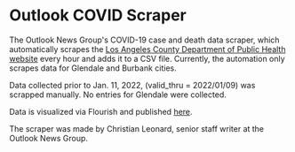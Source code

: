# Outlook COVID Scraper

The Outlook News Group's COVID-19 case and death data scraper, which automatically scrapes the [Los Angeles County Department of Public Health website](http://publichealth.lacounty.gov/media/coronavirus/locations.htm) every hour and adds it to a CSV file. Currently, the automation only scrapes data for Glendale and Burbank cities.

Data collected prior to Jan. 11, 2022, (valid_thru = 2022/01/09) was scrapped manually. No entries for Glendale were collected.

Data is visualized via Flourish and published [here](https://outlooknewspapers.com/blog/2021/11/30/burbank-covid-19-dashboard/).

The scraper was made by Christian Leonard, senior staff writer at the Outlook News Group.
